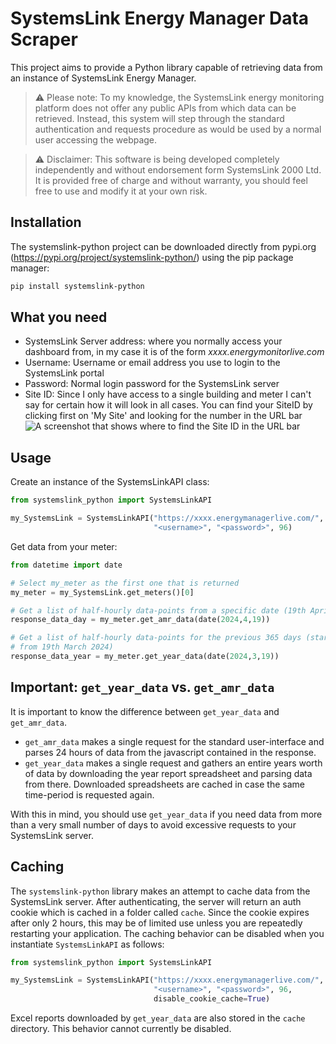 # SystemsLink Energy Manager Data Scraper

This project aims to provide a Python library capable of retrieving data from an instance of SystemsLink Energy Manager.

> ⚠️ Please note: To my knowledge, the SystemsLink energy monitoring platform does not offer any public APIs from which data can be retrieved. Instead, this system will step through the standard authentication and requests procedure as would be used by a normal user accessing the webpage.


> ⚠️ Disclaimer: This software is being developed completely independently and without endorsement form SystemsLink 2000 Ltd. It is provided free of charge and without warranty, you should feel free to use and modify it at your own risk.

## Installation
The systemslink-python project can be downloaded directly from pypi.org (https://pypi.org/project/systemslink-python/) using the pip package manager:
```bash
pip install systemslink-python
```

## What you need
- SystemsLink Server address: where you normally access your dashboard from, in my case it is of the form *xxxx.energymonitorlive.com*
- Username: Username or email address you use to login to the SystemsLink portal
- Password: Normal login password for the SystemsLink server
- Site ID: Since I only have access to a single building and meter I can't say for certain how it will look in all cases. You can find your SiteID by clicking first on 'My Site' and looking for the number in the URL bar
![A screenshot that shows where to find the Site ID in the URL bar](docs/img/siteID_url.png)

## Usage
Create an instance of the SystemsLinkAPI class:
```python
from systemslink_python import SystemsLinkAPI

my_SystemsLink = SystemsLinkAPI("https://xxxx.energymanagerlive.com/",
                                "<username>", "<password>", 96)
```

Get data from your meter:
```python
from datetime import date

# Select my_meter as the first one that is returned
my_meter = my_SystemsLink.get_meters()[0]

# Get a list of half-hourly data-points from a specific date (19th April 2024)
response_data_day = my_meter.get_amr_data(date(2024,4,19))

# Get a list of half-hourly data-points for the previous 365 days (starting
# from 19th March 2024)
response_data_year = my_meter.get_year_data(date(2024,3,19))
```

## Important: `get_year_data` vs. `get_amr_data`
It is important to know the difference between `get_year_data` and `get_amr_data`.
- `get_amr_data` makes a single request for the standard user-interface and parses 24 hours of data from the javascript contained in the response.
- `get_year_data` makes a single request and gathers an entire years worth of data by downloading the year report spreadsheet and parsing data from there. Downloaded spreadsheets are cached in case the same time-period is requested again. 

With this in mind, you should use `get_year_data` if you need data from more than a very small number of days to avoid excessive requests to your SystemsLink server.

## Caching
The `systemslink-python` library makes an attempt to cache data from the SystemsLink server. After authenticating, the server will return an auth cookie which is cached in a folder called `cache`. Since the cookie expires after only 2 hours, this may be of limited use unless you are repeatedly restarting your application. The caching behavior can be disabled when you instantiate `SystemsLinkAPI` as follows:
```python
from systemslink_python import SystemsLinkAPI

my_SystemsLink = SystemsLinkAPI("https://xxxx.energymanagerlive.com/",
                                "<username>", "<password>", 96,
                                disable_cookie_cache=True)
```
Excel reports downloaded by `get_year_data` are also stored in the `cache` directory. This behavior cannot currently be disabled.